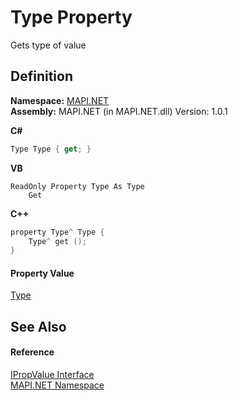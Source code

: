 # Type Property


Gets type of value



## Definition
**Namespace:** <a href="N_MAPI_NET.md">MAPI.NET</a>  
**Assembly:** MAPI.NET (in MAPI.NET.dll) Version: 1.0.1

**C#**
``` C#
Type Type { get; }
```
**VB**
``` VB
ReadOnly Property Type As Type
	Get
```
**C++**
``` C++
property Type^ Type {
	Type^ get ();
}
```



#### Property Value
<a href="https://learn.microsoft.com/dotnet/api/system.type" target="_blank" rel="noopener noreferrer">Type</a>

## See Also


#### Reference
<a href="T_MAPI_NET_IPropValue.md">IPropValue Interface</a>  
<a href="N_MAPI_NET.md">MAPI.NET Namespace</a>  
